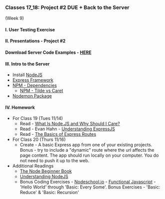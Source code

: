 ### Classes 17_18: Project #2 DUE + Back to the Server
(Week 9)

#### I. User Testing Exercise

#### II. Presentations - Project #2

#### Download Server Code Examples - [HERE](https://dl.dropboxusercontent.com/u/9648298/Node_Express_Examples.zip)

#### III. Intro to the Server
* Install [NodeJS](http://nodejs.org/)
* [Express Framework](http://expressjs.com/)
* [NPM - Dependencies](https://www.npmjs.org/doc/files/package.json.html#dependencies)
	* [NPM - Tilde vs Caret](http://stackoverflow.com/questions/22343224/difference-between-tilde-and-caret-in-package-json)
* [Nodemon Package](http://nodemon.io/)

#### IV. Homework
* For Class 19 (Tues 11/14) 
  * Read - [What Is Node.JS and Why Should I Care?](http://www.makeuseof.com/tag/what-is-node-js-and-why-should-i-care-web-development/)
  * Read - Evan Hahn - [Understanding ExpressJS](http://evanhahn.com/understanding-express/)
  * Read - [The Basics of Express Routes](http://flippinawesome.org/2014/04/07/the-basics-of-express-routes/)
* For Class 20 (Thurs 11/16)
	* Create - A basic Express app from one of your existing projects. Bonus - try to include a "dynamic" route where the url affects the page content. The app should run locally on your computer. You do not need to push it up to the web.
* Additional Readings
	* [The Node Beginner Book](http://www.nodebeginner.org/)
	* [Understanding NodeJS](http://debuggable.com/posts/understanding-node-js:4bd98440-45e4-4a9a-8ef7-0f7ecbdd56cb)
	* Bonus Coding Exercises - [Nodeschool.io](http://nodeschool.io/) - [Functional Javascript](https://github.com/timoxley/functional-javascript-workshop) - 'Hello World' through 'Basic: Every Some'. Bonus Exercises - 'Basic: Reduce' & 'Basic: Recursion'